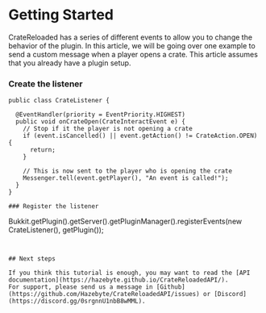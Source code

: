 # Getting Started

CrateReloaded has a series of different events to allow you to change the behavior of the plugin. 
In this article, we will be going over one example to send a custom message when a player opens a crate.
This article assumes that you already have a plugin setup.

### Create the listener

```
public class CrateListener {

  @EventHandler(priority = EventPriority.HIGHEST)
  public void onCrateOpen(CrateInteractEvent e) {
    // Stop if it the player is not opening a crate
    if (event.isCancelled() || event.getAction() != CrateAction.OPEN) {
      return;
    }
    
    // This is now sent to the player who is opening the crate
    Messenger.tell(event.getPlayer(), "An event is called!");
  }
}

### Register the listener

```
Bukkit.getPlugin().getServer().getPluginManager().registerEvents(new CrateListener(), getPlugin());
```


## Next steps

If you think this tutorial is enough, you may want to read the [API documentation](https://hazebyte.github.io/CrateReloadedAPI/).
For support, please send us a message in [Github](https://github.com/Hazebyte/CrateReloadedAPI/issues) or [Discord](https://discord.gg/0srgnnU1nbB8wMML).
